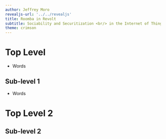 ```yaml
---
author: Jeffrey Moro
revealjs-url: '../../revealjs'
title: Roomba in Revolt
subtitle: Sociability and Securitization <br/> in the Internet of Things
theme: crimson
---
```


# Top Level

- Words

## Sub-level 1

- Words

# Top Level 2

## Sub-level 2


